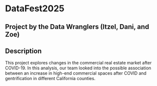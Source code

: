 # DataFest2025

Project by the Data Wranglers (Itzel, Dani, and Zoe)
---
## Description
This project explores changes in the commercial real estate market after COVID-19. In this analysis, our team looked into the possible association between an increase in high-end commercial spaces after COVID and gentrification in different California counties. 
